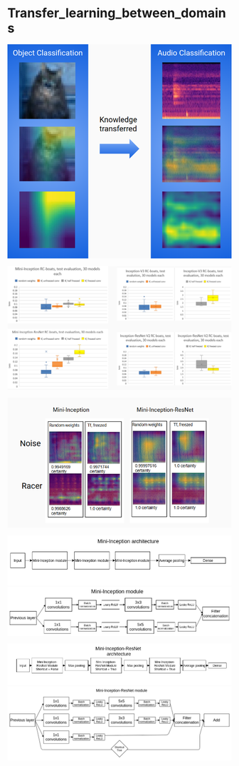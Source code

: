 # Transfer_learning_between_domains

<p align="center">
 <img src="TransferLearning_domains.png"/>
</p>

<p align="center">
<img width ="800" src="performance.png"/>
</p>

<p align="center">
 <img src="gradcam.png"/>
</p>

![](Mini-Inception_architecture.png)
![](Mini-Inception_module.png)

![](Mini-Inception-ResNet_architecture.png)
![](Mini-Inception-ResNet_module.png)
